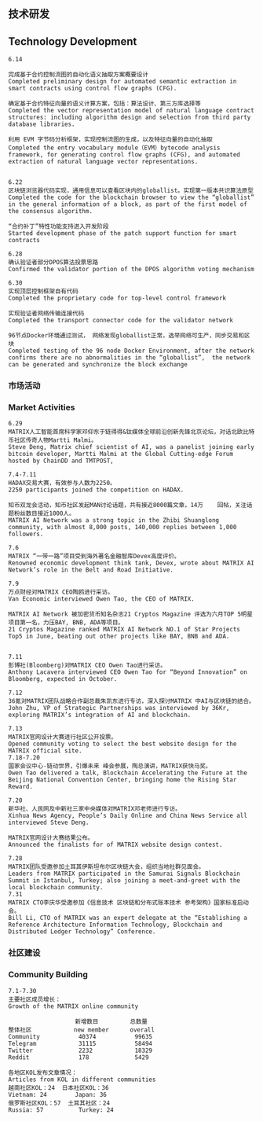 ## 技术研发
## Technology Development 

    6.14 	

    完成基于合约控制流图的自动化语义抽取方案概要设计
	Completed preliminary design for automated semantic extraction in smart contracts using control flow graphs (CFG).
	
    确定基于合约特征向量的语义计算方案，包括：算法设计、第三方库选择等
	Completed the vector representation model of natural language contract structures: including algorithm design and selection from third party database libraries.  

    利用 EVM 字节码分析框架，实现控制流图的生成，以及特征向量的自动化抽取
    Completed the entry vocabulary module（EVM）bytecode analysis framework, for generating control flow graphs (CFG), and automated extraction of natural language vector representations.


    6.22		
    区块链浏览器代码实现，通用信息可以查看区块内的globallist。实现第一版本共识算法原型
	Completed the code for the blockchain browser to view the “globallist” in the general information of a block, as part of the first model of the consensus algorithm.
	
    “合约补丁”特性功能支持进入开发阶段
	Started development phase of the patch support function for smart contracts 

    6.28	
    确认验证者部分DPOS算法投票思路
    Confirmed the validator portion of the DPOS algorithm voting mechanism

    6.30
    实现顶层控制框架自有代码
    Completed the proprietary code for top-level control framework

    实现验证者网络传输连接代码
    Completed the transport connector code for the validator network 

    96节点Docker环境通过测试， 网络发现globallist正常，选举网络可生产，同步交易和区块
    Completed testing of the 96 node Docker Environment, after the network confirms there are no abnormalities in the “globallist”,  the network can be generated and synchronize the block exchange



### 市场活动
### Market Activities 

    6.29
    MATRIX人工智能首席科学家邓仰东于链得得&钛媒体全球前沿创新先锋北京论坛，对话北欧比特币社区传奇人物Martti Malmi。
    Steve Deng, Matrix chief scientist of AI, was a panelist joining early bitcoin developer, Martti Malmi at the Global Cutting-edge Forum hosted by ChainDD and TMTPOST,  

    7.4-7.11
    HADAX交易大赛，有效参与人数为2250。
    2250 participants joined the competition on HADAX.

    知币双龙会活动，知币社区发起MAN讨论话题，共有接近8000篇文章，14万    回帖，关注话题粉丝数目接近1000人。
    MATRIX AI Network was a strong topic in the Zhibi Shuanglong community, with almost 8,000 posts, 140,000 replies between 1,000 followers.
        
    7.6
	MATRIX “一带一路”项目受到海外著名金融智库Devex高度评价。
    Renowned economic development think tank, Devex, wrote about MATRIX AI Network’s role in the Belt and Road Initiative. 

    7.9
    万点财经对MATRIX CEO陶鸥进行采访。
    Van Economic interviewed Owen Tao, the CEO of MATRIX. 

    MATRIX AI Network 被加密货币知名杂志21 Cryptos Magazine 评选为六月TOP 5明星项目第一名，力压BAY, BNB, ADA等项目。
    21 Cryptos Magazine ranked MATRIX AI Network NO.1 of Star Projects Top5 in June, beating out other projects like BAY, BNB and ADA.


    7.11
    彭博社(Bloomberg)对MATRIX CEO Owen Tao进行采访。
    Anthony Lacavera interviewed CEO Owen Tao for “Beyond Innovation” on Bloomberg, expected in October. 

    7.12	
    36氪对MATRIX团队战略合作副总裁朱凯东进行专访，深入探讨MATRIX 中AI与区块链的结合。
    John Zhu, VP of Strategic Partnerships was interviewed by 36Kr, exploring MATRIX’s integration of AI and blockchain.

    7.13
    MATRIX官网设计大赛进行社区公开投票。
    Opened community voting to select the best website design for the MATRIX official site.
    7.18-7.20
	国家会议中心-链动世界，引爆未来 峰会参展，陶总演讲，MATRIX获快马奖。
    Owen Tao delivered a talk, Blockchain Accelerating the Future at the Beijing National Convention Center, bringing home the Rising Star Reward.

    7.20
    新华社、人民网及中新社三家中央媒体对MATRIX邓老师进行专访。
    Xinhua News Agency, People’s Daily Online and China News Service all interviewed Steve Deng.

    MATRIX官网设计大赛结果公布。
    Announced the finalists for of MATRIX website design contest. 

    7.28
	MATRIX团队受邀参加土耳其伊斯坦布尔区块链大会，组织当地社群见面会。
    Leaders from MATRIX participated in the Samurai Signals Blockchain Summit in Istanbul, Turkey; also joining a meet-and-greet with the local blockchain community.  
    7.31
    MATRIX CTO李庆华受邀参加《信息技术 区块链和分布式账本技术 参考架构》国家标准启动会。
    Bill Li, CTO of MATRIX was an expert delegate at the “Establishing a Reference Architecture Information Technology, Blockchain and Distributed Ledger Technology” Conference. 


### 社区建设
### Community Building

    7.1-7.30
    主要社区成员增长：
    Growth of the MATRIX online community

				   	   新增数目		    总数量		
    整体社区            new member      overall
    Community 			40374			99635		
    Telegram			31115			58494		
    Twitter 			2232			18329		
    Reddit				178         	5429		

    各地区KOL发布文章情况：
    Articles from KOL in different communities 
    越南社区KOL：24  日本社区KOL：36
    Vietnam: 24        Japan: 36
    俄罗斯社区KOL：57  土耳其社区：24
    Russia: 57          Turkey: 24

